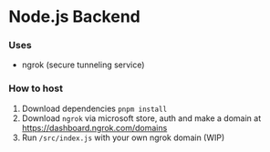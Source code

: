 # Node.js Backend
### Uses
- ngrok (secure tunneling service)
### How to host
1. Download dependencies `pnpm install`
2. Download `ngrok` via microsoft store, auth and make a domain at https://dashboard.ngrok.com/domains
3. Run `/src/index.js` with your own ngrok domain (WIP)
